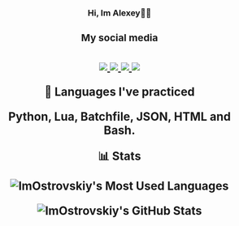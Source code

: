<h3>
<p align="center">
<a>
Hi, Im Alexey👨‍💻
<a/>
</p>
<h3/>

<h3>
<p align="center">
<a>
My social media
<a/>
</p>
<h3/>
<p align="center">
  <a href= "https://t.me/Im_Ostrovskiy">
    <img src="https://img.icons8.com/fluency/30/000000/telegram-app.png"/>
  </a>
  <a href= "https://instagram.com/im_ostrovskiy">
    <img src="https://img.icons8.com/fluency/30/000000/instagram-new.png"/>
  </a>
  <a href= "https://github.com/ImOstrovskiy">
    <img src="https://img.icons8.com/fluency/30/000000/github.png"/>
  </a>
  <a href= "https://imostrovskiy.github.io/">
    <img src="https://img.icons8.com/fluency/30/000000/web-design.png"/>
  </a>

  
</p>

<p align="center">
<a>
  📖 Languages I've practiced
  </a>
</p>
<p align="center">
<a>
  Python, Lua, Batchfile, JSON, HTML and Bash.
</a>
</p>  
<p align="center">
<a>
  📊 Stats 
</a>
</p>
<p align="center">
  <img src="https://github-readme-stats.vercel.app/api/top-langs/?username=ImOstrovskiy&&theme=gotham&show_icons=true" alt="ImOstrovskiy's Most Used Languages">
</p>
<p align="center">
  <img src="https://github-readme-stats.vercel.app/api?username=ImOstrovskiy&theme=gotham&show_icons=true" alt="ImOstrovskiy's GitHub Stats">
</p>
